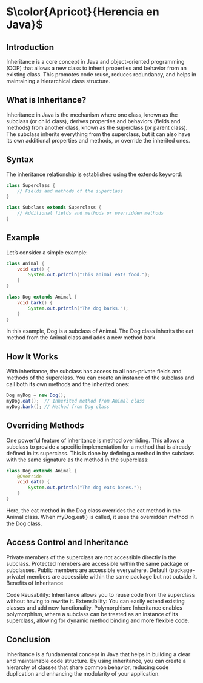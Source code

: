 # $\color{Apricot}{Herencia en Java}$

## Introduction

Inheritance is a core concept in Java and object-oriented programming (OOP) that allows a new class to inherit properties and behavior from an existing class. This promotes code reuse, reduces redundancy, and helps in maintaining a hierarchical class structure.

## What is Inheritance?

Inheritance in Java is the mechanism where one class, known as the subclass (or child class), derives properties and behaviors (fields and methods) from another class, known as the superclass (or parent class). The subclass inherits everything from the superclass, but it can also have its own additional properties and methods, or override the inherited ones.

## Syntax

The inheritance relationship is established using the extends keyword:
```java
class Superclass {
    // Fields and methods of the superclass
}

class Subclass extends Superclass {
    // Additional fields and methods or overridden methods
}
```

## Example

Let’s consider a simple example:
```java
class Animal {
    void eat() {
        System.out.println("This animal eats food.");
    }
}

class Dog extends Animal {
    void bark() {
        System.out.println("The dog barks.");
    }
}
```
In this example, Dog is a subclass of Animal. The Dog class inherits the eat method from the Animal class and adds a new method bark.

## How It Works

With inheritance, the subclass has access to all non-private fields and methods of the superclass. You can create an instance of the subclass and call both its own methods and the inherited ones:
```java
Dog myDog = new Dog();
myDog.eat();  // Inherited method from Animal class
myDog.bark(); // Method from Dog class
```

## Overriding Methods

One powerful feature of inheritance is method overriding. This allows a subclass to provide a specific implementation for a method that is already defined in its superclass. This is done by defining a method in the subclass with the same signature as the method in the superclass:
```java
class Dog extends Animal {
    @Override
    void eat() {
        System.out.println("The dog eats bones.");
    }
}
```
Here, the eat method in the Dog class overrides the eat method in the Animal class. When myDog.eat() is called, it uses the overridden method in the Dog class.

## Access Control and Inheritance

Private members of the superclass are not accessible directly in the subclass.
Protected members are accessible within the same package or subclasses.
Public members are accessible everywhere.
Default (package-private) members are accessible within the same package but not outside it.
Benefits of Inheritance

Code Reusability: Inheritance allows you to reuse code from the superclass without having to rewrite it.
Extensibility: You can easily extend existing classes and add new functionality.
Polymorphism: Inheritance enables polymorphism, where a subclass can be treated as an instance of its superclass, allowing for dynamic method binding and more flexible code.
## Conclusion

Inheritance is a fundamental concept in Java that helps in building a clear and maintainable code structure. By using inheritance, you can create a hierarchy of classes that share common behavior, reducing code duplication and enhancing the modularity of your application.
